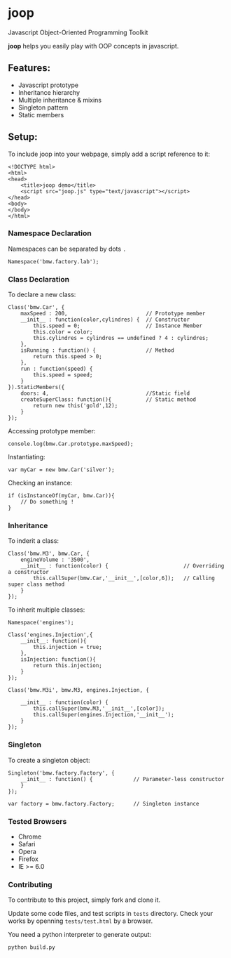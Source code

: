 # joop


Javascript Object-Oriented Programming Toolkit

**joop** helps you easily play with OOP concepts in javascript.

## Features:

 * Javascript prototype
 * Inheritance hierarchy
 * Multiple inheritance & mixins
 * Singleton pattern
 * Static members

 
## Setup:

To include joop into your webpage, simply add a script reference to it:

	<!DOCTYPE html>
	<html>
	<head>
		<title>joop demo</title>
		<script src="joop.js" type="text/javascript"></script>
	</head>
	<body>
	</body>
	</html>
	
### Namespace Declaration

Namespaces can be separated by dots `.` 

	Namespace('bmw.factory.lab');
	
	
### Class Declaration

To declare a new class:

	Class('bmw.Car', {
		maxSpeed : 200, 						// Prototype member
		__init__ : function(color,cylindres) { 	// Constructor
			this.speed = 0; 					// Instance Member 
			this.color = color;
			this.cylindres = cylindres == undefined ? 4 : cylindres; 
		},
		isRunning : function() {				// Method
			return this.speed > 0;
		},
		run : function(speed) {
			this.speed = speed;
		}
	}).StaticMembers({
		doors: 4, 								//Static field
		createSuperClass: function(){ 			// Static method
			return new this('gold',12);
		}
	});
	
Accessing prototype member:

	console.log(bmw.Car.prototype.maxSpeed);
	
Instantiating:

	var myCar = new bmw.Car('silver');

Checking an instance:

	if (isInstanceOf(myCar, bmw.Car)){
		// Do something !
	}


### Inheritance

To inderit a class:

	Class('bmw.M3', bmw.Car, {
		engineVolume : '3500',
		__init__ : function(color) {						// Overriding a constructor
			this.callSuper(bmw.Car,'__init__',[color,6]); 	// Calling super class method
		}
	});

To inherit multiple classes:

	Namespace('engines');
	
	Class('engines.Injection',{
		__init__: function(){
			this.injection = true;
		},
		isInjection: function(){
			return this.injection;
		}
	});

	Class('bmw.M3i', bmw.M3, engines.Injection, {
		
		__init__ : function(color) {
			this.callSuper(bmw.M3,'__init__',[color]);
			this.callSuper(engines.Injection,'__init__');
		}
	});

### Singleton

To create a singleton object:

	Singleton('bmw.factory.Factory', {
		__init__ : function() {				// Parameter-less constructor
		}
	});	
	
	var factory = bmw.factory.Factory; 		// Singleton instance


### Tested Browsers

 * Chrome
 * Safari
 * Opera
 * Firefox
 * IE >= 6.0	

### Contributing

To contribute to this project, simply fork and clone it.

Update some code files, and test scripts in `tests` directory. Check your works by openning `tests/test.html` by a browser.
 
You need a python interpreter to generate output:
	
	python build.py



